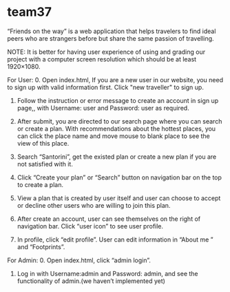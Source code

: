 # team37
“Friends on the way” is a web application that helps travelers to find ideal peers who are strangers before but share the same passion of travelling.

NOTE: It is better for having user experience of using and grading our project with a computer screen resolution which should be at least 1920×1080.

For User:
0. Open index.html, If you are a new user in our website, you need to sign up with valid information first. Click "new traveller" to sign up.

1. Follow the instruction or error message to create an account in sign up page,, with Username: user and Password: user as required.

2. After submit, you are directed to our search page where you can search or create a plan. With recommendations about the hottest places, you can click the place name and move mouse to blank place to see the view of this place. 

3. Search “Santorini”, get the existed plan or create a new plan if you are not satisfied with it.

4. Click “Create your plan” or “Search” button on navigation bar on the top to create a plan.

5. View a plan that is created by user itself and user can choose to accept or decline other users who are willing to join this plan. 

6. After create an account, user can see themselves on the right of navigation bar. Click “user icon” to see user profile.

7. In profile, click “edit profile”. User can edit information in “About me ” and “Footprints”. 

For Admin:
0. Open index.html, click “admin login”.

1. Log in with Username:admin and Password: admin, and see the functionality of admin.(we haven’t implemented yet)





